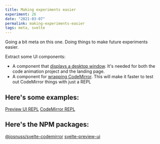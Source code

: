 ```yaml
---
title: Making experiments easier
experiment: 26
date: "2021-03-07"
permalink: making-experiments-easier
tags: meta, svelte
---
```


Going a bit meta on this one. Doing things to make future experiments easier.

Extract some UI components:

- A component that [displays a desktop window](https://svelte.dev/repl/bb0736e6fc79420a85ea10762184a1d2?version=3.35.0). It's needed for both the code animation project and the landing page.
- A component for [wrapping CodeMirror](https://svelte.dev/repl/b2c657e8c49a42b6ba6aaf3dbd7d09d5?version=3.35.0). This will make it faster to test out CodeMirror things with just a REPL

## Here's some examples:

[Preview UI REPL](https://svelte.dev/repl/bb0736e6fc79420a85ea10762184a1d2?version=3.35.0)
[CodeMirror REPL](https://svelte.dev/repl/b2c657e8c49a42b6ba6aaf3dbd7d09d5?version=3.35.0)

## Here's the NPM packages:

[@josnuss/svelte-codemirror](https://www.npmjs.com/package/@joshnuss/svelte-codemirror)
[svelte-preview-ui](https://www.npmjs.com/package/svelte-preview-ui)
